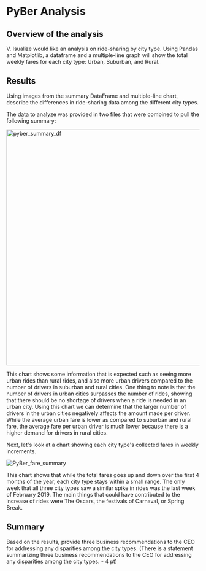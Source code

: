 # PyBer Analysis
## Overview of the analysis
V. Isualize would like an analysis on ride-sharing by city type. Using Pandas and Matplotlib, a dataframe and a multiple-line graph will show the total weekly fares for each city type: Urban, Suburban, and Rural. 

## Results
Using images from the summary DataFrame and multiple-line chart, describe the differences in ride-sharing data among the different city types.

The data to analyze was provided in two files that were combined to pull the following summary:

<img width="615" alt="pyber_summary_df" src="https://user-images.githubusercontent.com/111471057/192157767-1306ae53-beab-4a67-906b-cb9b7daa7212.png">

This chart shows some information that is expected such as seeing more urban rides than rural rides, and also more urban drivers compared to the number of drivers in suburban and rural cities. One thing to note is that the number of drivers in urban cities surpasses the number of rides, showing that there should be no shortage of drivers when a ride is needed in an urban city. Using this chart we can determine that the larger number of drivers in the urban cities negatively affects the amount made per driver. While the average urban fare is lower as compared to suburban and rural fare, the average fare per urban driver is much lower because there is a higher demand for drivers in rural cities. 

Next, let's look at a chart showing each city type's collected fares in weekly increments. 

![PyBer_fare_summary](https://user-images.githubusercontent.com/111471057/192157795-1d258105-34c1-4976-a972-39cb1d065312.png)

This chart shows that while the total fares goes up and down over the first 4 months of the year, each city type stays within a small range. The only week that all three city types saw a similar spike in rides was the last week of February 2019. The main things that could have contributed to the increase of rides were The Oscars, the festivals of Carnaval, or Spring Break.

## Summary
Based on the results, provide three business recommendations to the CEO for addressing any disparities among the city types.
(There is a statement summarizing three business recommendations to the CEO for addressing any disparities among the city types. - 4 pt)
